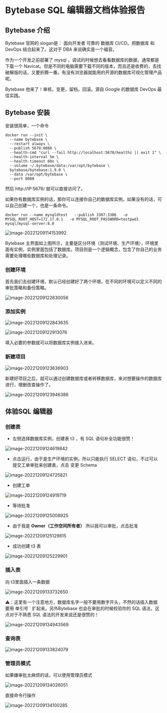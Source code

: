 # Bytebase SQL 编辑器文档体验报告


<!--more-->



## Bytebase 介绍

Bytebase 官网的 slogan是： 面向开发者 可靠的 数据库 CI/CD。把数据库 和 DevOps 结合起来了。这对于 DBA 来说确实是一个福音。

作为一个开发之前部署了 mysql ，调试的时候想去看看数据库的数据，通常都是下载一个 Navicat。但是不同的电脑需要下载不同的版本，而且还是收费的，去找破解版的话，又要折腾一番。有没有浏览器就能用的开源的数据库可视化管理产品呢。

Bytebase 他来了！审核，变更，留档，回滚。源自 Google 的数据库 DevOps 最佳实践。



## Bytebase 安装

安装很简单，一个命令

~~~~shell
docker run --init \
  --name bytebase \
  --restart always \
  --publish 5678:8080 \
  --health-cmd "curl --fail http://localhost:5678/healthz || exit 1" \
  --health-interval 5m \
  --health-timeout 60s \
  --volume ~/.bytebase/data:/var/opt/bytebase \
  bytebase/bytebase:1.9.0 \
  --data /var/opt/bytebase \
  --port 8080
~~~~

然后 http://IP:5678/ 就可以直接访问了。



如果你有数据库实例的话，那你可以连接你自己的数据库实例。如果没有的话，可以自己创建一个，也是一条命令。

~~~shell
docker run --name mysqldtest   --publish 3307:3306   -e MYSQL_ROOT_HOST=172.17.0.1   -e MYSQL_ROOT_PASSWORD=testpwd1   mysql/mysql-server:8.0
~~~

![image-20221209114153992](../img/image-20221209114153992.png)

Bytebase 主界面如上图所示，主要是区分环境（测试环境、生产环境），环境里面有实例，实例里面包括了数据库。项目则是一个逻辑概念，包含了你自己的业务需要处理哪些数据库和处理记录。

### 创建环境

首先我们去创建环境，默认已经创建好了两个环境，在不同的环境可以定义不同的审批策略和备份策略。

![image-20221209122630056](../img/image-20221209122630056.png)



### 添加实例

![image-20221209122843635](../img/image-20221209122843635.png)



![image-20221209122913076](../img/image-20221209122913076.png)

填入必要的参数就可以将数据库实例接入进来。



### 新建项目

![image-20221209123636903](../img/image-20221209123636903.png)

新建好项目之后，就可以通过创建数据库或者转移数据库，来对想要操作的数据库进行，增删改查操作了。

![image-20221209123946386](../img/image-20221209123946386.png)

## 体验SQL 编辑器

### 创建表

* 左侧选择数据库实例，创建表 t3 ，有 SQL 语句补全功能很赞！

![image-20221209124619842](../img/image-20221209124619842.png)

* 点击运行，由于是生产环境的实例，所以只能执行 SELECT 语句，不过可以提交工单审批来创建表，点击 变更 Schema

![image-20221209124725821](../img/image-20221209124725821.png)



* 创建工单

![image-20221209124919719](../img/image-20221209124919719.png)

* 等待批准

![image-20221209125008925](../img/image-20221209125008925.png)



* 由于我是 **Owner（工作空间所有者）** 所以我可以审批，点击批准

![image-20221209125129815](../img/image-20221209125129815.png)

* 成功创建 t3 表

![image-20221209125229901](../img/image-20221209125229901.png)

### 插入表

向 t3里面插入一条数据

![image-20221209133732650](../img/image-20221209133732650.png)



⚠️：这里有一个注意地方，数据库名字一般不要用数字开头，不然的话插入数据要用 单引号 ` 扩起来。另外Bytebase 也会在审批的时候校验你的 SQL 语法，这点对于不熟悉 SQL 语法的开发来说还是很赞的！

![image-20221209134943569](../img/image-20221209134943569.png)

### 查询表

![image-20221209133824079](../img/image-20221209133824079.png)

### 管理员模式

如果嫌审批太麻烦的话，可以使用管理员模式

![image-20221209134026051](../img/image-20221209134026051.png)

直接命令行操作

![image-20221209134100285](../img/image-20221209134100285.png)

